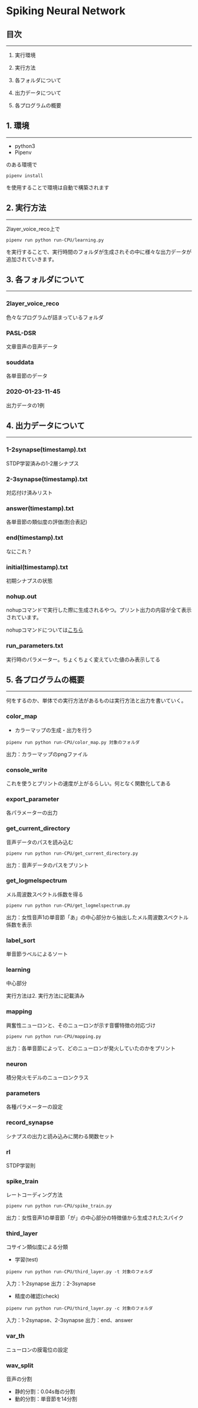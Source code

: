 # Spiking Neural Network

## 目次
---
1. 実行環境

1. 実行方法

1. 各フォルダについて

1. 出力データについて

1. 各プログラムの概要

## 1. 環境
---
* python3
* Pipenv

のある環境で
```
pipenv install
```
を使用することで環境は自動で構築されます

## 2. 実行方法
---

2layer_voice_reco上で
```
pipenv run python run-CPU/learning.py
```
を実行することで、実行時間のフォルダが生成されその中に様々な出力データが追加されていきます。

## 3. 各フォルダについて
---
### 2layer_voice_reco
色々なプログラムが詰まっているフォルダ

### PASL-DSR
文章音声の音声データ

### souddata
各単音節のデータ

### 2020-01-23-11-45
出力データの1例


## 4. 出力データについて
---

### 1-2synapse(timestamp).txt
STDP学習済みの1-2層シナプス

### 2-3synapse(timestamp).txt
対応付け済みリスト

### answer(timestamp).txt
各単音節の類似度の評価(割合表記)

### end(timestamp).txt
なにこれ？

### initial(timestamp).txt
初期シナプスの状態

### nohup.out
nohupコマンドで実行した際に生成されるやつ。プリント出力の内容が全て表示されています。

nohupコマンドについては[こちら](https://www.atmarkit.co.jp/ait/articles/1708/24/news022.html)

### run_parameters.txt
実行時のパラメーター。ちょくちょく変えていた値のみ表示してる

## 5. 各プログラムの概要
---
何をするのか、単体での実行方法があるものは実行方法と出力を書いていく。

### color_map
* カラーマップの生成・出力を行う
```
pipenv run python run-CPU/color_map.py 対象のフォルダ
```
出力：カラーマップのpngファイル

### console_write
これを使うとプリントの速度が上がるらしい。何となく関数化してある

### export_parameter
各パラメーターの出力

### get_current_directory
音声データのパスを読み込む

```
pipenv run python run-CPU/get_current_directory.py
```
出力：音声データのパスをプリント

### get_logmelspectrum
メル周波数スペクトル係数を得る

```
pipenv run python run-CPU/get_logmelspectrum.py
```
出力：女性音声1の単音節「あ」の中心部分から抽出したメル周波数スペクトル係数を表示

### label_sort
単音節ラベルによるソート

### learning
中心部分

実行方法は2. 実行方法に記載済み

### mapping
興奮性ニューロンと、そのニューロンが示す音響特徴の対応づけ

```
pipenv run python run-CPU/mapping.py
```
出力：各単音節によって、どのニューロンが発火していたのかをプリント

### neuron
積分発火モデルのニューロンクラス

### parameters
各種パラメーターの設定

### record_synapse
シナプスの出力と読み込みに関わる関数セット

### rl
STDP学習則

### spike_train
レートコーディング方法
```
pipenv run python run-CPU/spike_train.py
```
出力：女性音声1の単音節「が」の中心部分の特徴値から生成されたスパイク

### third_layer
コサイン類似度による分類

* 学習(test)
```
pipenv run python run-CPU/third_layer.py -t 対象のフォルダ
```
入力：1-2synapse
出力：2-3synapse

* 精度の確認(check)
```
pipenv run python run-CPU/third_layer.py -c 対象のフォルダ
```
入力：1-2synapse、2-3synapse
出力：end、answer

### var_th
ニューロンの膜電位の設定

### wav_split
音声の分割

* 静的分割：0.04s毎の分割
* 動的分割：単音節を14分割